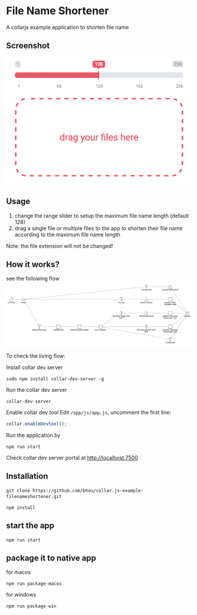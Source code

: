# File Name Shortener

A collarjs example application to shorten file name

## Screenshot

![screenshot](https://github.com/bhou/collar.js-example-filenameshortener/blob/master/filenameshortener-screenshot.png)

## Usage

1. change the range slider to setup the maximum file name length (default 128)
2. drag a single file or multiple files to the app to shorten their file name according to the maximum file name length

Note: the file extension will not be changed! 

## How it works?

see the following flow
![flow](https://github.com/bhou/collar.js-example-filenameshortener/blob/master/filenameshortener-flow.jpg)

To check the living flow:

Install collar dev server
```
sudo npm install collar-dev-server -g
```
Run the collar dev server
```
collar-dev-server
```
Enable collar dev tool
Edit `/app/js/app.js`, uncomment the first line:
```javascript
collar.enableDevtool();
```
Run the application by 
```
npm run start
```

Check collar dev server portal at [http://localhost:7500](http://localhost:7500)

## Installation
```
git clone https://github.com/bhou/collar.js-example-filenameshortener.git
```

```
npm install
```

## start the app
```
npm run start
```

## package it to native app
for macos
```
npm run package-macos
```
for windows
```
npm run package-win
```

